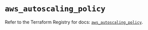 # `aws_autoscaling_policy`

Refer to the Terraform Registry for docs: [`aws_autoscaling_policy`](https://registry.terraform.io/providers/hashicorp/aws/5.90.0/docs/resources/autoscaling_policy).
